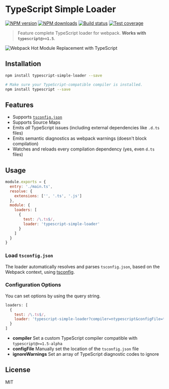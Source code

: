 # TypeScript Simple Loader

[![NPM version][npm-image]][npm-url]
[![NPM downloads][downloads-image]][downloads-url]
[![Build status][travis-image]][travis-url]
[![Test coverage][coveralls-image]][coveralls-url]

> Feature complete TypeScript loader for webpack. **Works with `typescript@>=1.5`**.

![Webpack Hot Module Replacement with TypeScript](https://github.com/blakeembrey/typescript-simple-loader/raw/master/screenshot.png)

## Installation

```sh
npm install typescript-simple-loader --save

# Make sure your TypeScript-compatible compiler is installed.
npm install typescript --save
```

## Features

* Supports [`tsconfig.json`](https://github.com/Microsoft/TypeScript/wiki/tsconfig.json)
* Supports Source Maps
* Emits *all* TypeScript issues (including external dependencies like `.d.ts` files)
* Emits semantic diagnostics as webpack warnings (doesn't block compilation)
* Watches and reloads every compilation dependency (yes, even `d.ts` files)

## Usage

```js
module.exports = {
  entry: './main.ts',
  resolve: {
    extensions: ['', '.ts', '.js']
  },
  module: {
    loaders: [
      {
        test: /\.ts$/,
        loader: 'typescript-simple-loader'
      }
    ]
  }
}
```

### Load `tsconfig.json`

The loader automatically resolves and parses `tsconfig.json`, based on the Webpack context, using [tsconfig](https://github.com/TypeStrong/tsconfig).

### Configuration Options

You can set options by using the query string.

```js
loaders: [
  {
    test: /\.ts$/,
    loader: 'typescript-simple-loader?compiler=ntypescript&configFile=tsconfig.json&ignoreWarnings[]=2304'
  }
]
```

* **compiler** Set a custom TypeScript compiler compatible with `typescript@>=1.5-alpha`
* **configFile** Manually set the location of the `tsconfig.json` file
* **ignoreWarnings** Set an array of TypeScript diagnostic codes to ignore

## License

MIT

[npm-image]: https://img.shields.io/npm/v/typescript-simple-loader.svg?style=flat
[npm-url]: https://npmjs.org/package/typescript-simple-loader
[downloads-image]: https://img.shields.io/npm/dm/typescript-simple-loader.svg?style=flat
[downloads-url]: https://npmjs.org/package/typescript-simple-loader
[travis-image]: https://img.shields.io/travis/blakeembrey/typescript-simple-loader.svg?style=flat
[travis-url]: https://travis-ci.org/blakeembrey/typescript-simple-loader
[coveralls-image]: https://img.shields.io/coveralls/blakeembrey/typescript-simple-loader.svg?style=flat
[coveralls-url]: https://coveralls.io/r/blakeembrey/typescript-simple-loader?branch=master
